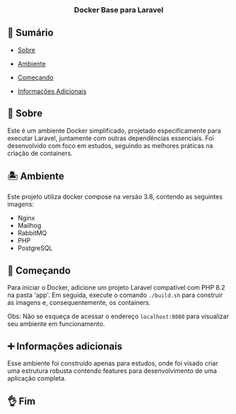 <h3  align="center">Docker Base para Laravel</h3>

  

## 📝 Sumário

- [Sobre](#sobre)

- [Ambiente](#ambiente)

- [Começando](#comecando)

- [Informações Adicionais](#info)  
  

## 🧐 Sobre <a name = "sobre"></a>

  

<p>Este é um ambiente Docker simplificado, projetado especificamente para executar Laravel, juntamente com outras dependências essenciais. Foi desenvolvido com foco em estudos, seguindo as melhores práticas na criação de containers.</p>

  

## 🏝️ Ambiente <a name="ambiente"></a>

<p>Este projeto utiliza docker compose na versão 3.8, contendo as seguintes imagens:</p>

- Nginx
- Mailhog
- RabbitMQ
- PHP
- PostgreSQL

  

## 🏁 Começando <a name = "comecando"></a>

  

<p>Para iniciar o Docker, adicione um projeto Laravel compatível com PHP 8.2 na pasta 'app'. Em seguida, execute o comando <code>./build.sh</code> para construir as imagens e, consequentemente, os containers.</p>

<p>Obs: Não se esqueça de acessar o endereço <code>localhost:8080</code> para visualizar seu ambiente em funcionamento.</p>
  
## :heavy_plus_sign: Informações adicionais <a name="info"></a>
 <p>Esse ambiente foi construído apenas para estudos, onde foi visado criar uma estrutura robusta contendo features para desenvolvimento de uma aplicação completa.</p>
  
## 👌 Fim